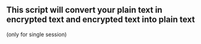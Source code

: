 ## This script will **convert** your plain text in **encrypted text** and encrypted text into **plain text**
(only for single session)
